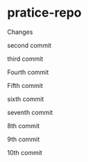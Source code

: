 # pratice-repo

Changes

second commit

third commit

Fourth commit

Fifth commit

sixth commit

seventh commit

8th commit

9th commit

10th commit